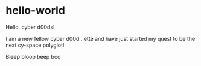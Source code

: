 # hello-world

Hello, cyber d00ds!

I am a new fellow cyber d00d...ette and have just started my quest to be the next cy-space polyglot!

Bleep bloop beep boo
